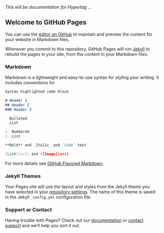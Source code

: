 <style type="text/css" rel="stylesheet">
    header h1 { text-transform: uppercase; }

    section {
      /* width: 590px; */
      width: 990px;
    }

    .wrapper {
      /* width: 650px; */
      width: 1050px;
    }

    nav {
      /* margin-left: -580px; */
      margin-left: -780px;
    }

    #banner {
      /* margin-right: -382px; */
      margin-right: -582px;
    }

    #banner .fork {
      /* margin-left: -325px; */
      margin-left: -525px;
    }

    footer {
      /* margin-left: -530px; */
      margin-left: -730px;
    }

    #dummybodyid > header {
      padding-left: 0px;
      padding-right: 0px;
    }
</style>


_This will be documentation for Hypertag ..._


## Welcome to GitHub Pages

You can use the [editor on GitHub](https://github.com/mwojnars/hypertag/edit/main/docs/index.md) to maintain and preview the content for your website in Markdown files.

Whenever you commit to this repository, GitHub Pages will run [Jekyll](https://jekyllrb.com/) to rebuild the pages in your site, from the content in your Markdown files.

### Markdown

Markdown is a lightweight and easy-to-use syntax for styling your writing. It includes conventions for

```markdown
Syntax highlighted code block

# Header 1
## Header 2
### Header 3

- Bulleted
- List

1. Numbered
2. List

**Bold** and _Italic_ and `Code` text

[Link](url) and ![Image](src)
```

For more details see [GitHub Flavored Markdown](https://guides.github.com/features/mastering-markdown/).

### Jekyll Themes

Your Pages site will use the layout and styles from the Jekyll theme you have selected in your [repository settings](https://github.com/mwojnars/hypertag/settings). The name of this theme is saved in the Jekyll `_config.yml` configuration file.

### Support or Contact

Having trouble with Pages? Check out our [documentation](https://docs.github.com/categories/github-pages-basics/) or [contact support](https://support.github.com/contact) and we’ll help you sort it out.
